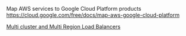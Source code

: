 Map AWS services to Google Cloud Platform products
https://cloud.google.com/free/docs/map-aws-google-cloud-platform

[Multi cluster and Multi Region Load Balancers](https://www.youtube.com/watch?v=ficroL6bS-w)

